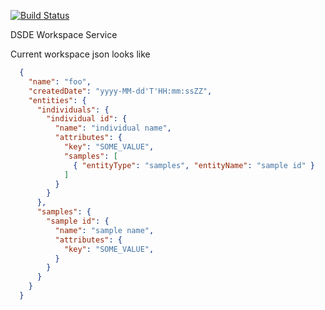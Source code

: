 [![Build Status](https://travis-ci.org/broadinstitute/rawls.svg?branch=master)](https://travis-ci.org/broadinstitute/rawls)

DSDE Workspace Service

Current workspace json looks like
```json
  {
    "name": "foo",
    "createdDate": "yyyy-MM-dd'T'HH:mm:ssZZ",
    "entities": {
      "individuals": {
        "individual id": {
          "name": "individual name",
          "attributes": {
            "key": "SOME_VALUE",
            "samples": [
              { "entityType": "samples", "entityName": "sample id" }
            ]
          }
        }
      },
      "samples": {
        "sample id": {
          "name": "sample name",
          "attributes": {
            "key": "SOME_VALUE",
          }
        }
      }
    }
  }
```
